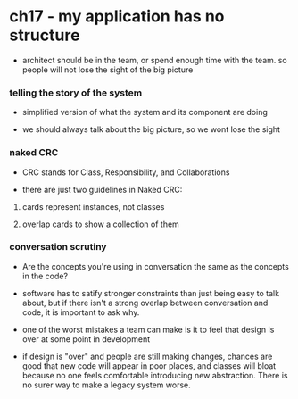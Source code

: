 # ch17 - my application has no structure

- architect should be in the team, or spend enough time with the team. so people
  will not lose the sight of the big picture

### telling the story of the system

- simplified version of what the system and its component are doing

- we should always talk about the big picture, so we wont lose the sight

### naked CRC

- CRC stands for Class, Responsibility, and Collaborations

- there are just two guidelines in Naked CRC:

1. cards represent instances, not classes

2. overlap cards to show a collection of them

### conversation scrutiny

- Are the concepts you're using in conversation the same as the concepts in the code?

- software has to satify stronger constraints than just being easy to talk
  about, but if there isn't a strong overlap between conversation and code, it
  is important to ask why.

- one of the worst mistakes a team can make is it to feel that design is over at
  some point in development

- if design is "over" and people are still making changes, chances are good that
  new code will appear in poor places, and classes will bloat because no one
  feels comfortable introducing new abstraction. There is no surer way to make a
  legacy system worse.

